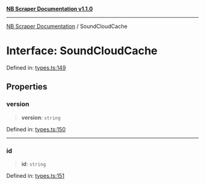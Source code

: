 [**NB Scraper Documentation v1.1.0**](../README.md)

***

[NB Scraper Documentation](../globals.md) / SoundCloudCache

# Interface: SoundCloudCache

Defined in: [types.ts:149](https://github.com/Chakszzz/NB-Scraper/blob/a54b0d480231641a2da59c589f08af0cd80e90f8/app/types.ts#L149)

## Properties

### version

> **version**: `string`

Defined in: [types.ts:150](https://github.com/Chakszzz/NB-Scraper/blob/a54b0d480231641a2da59c589f08af0cd80e90f8/app/types.ts#L150)

***

### id

> **id**: `string`

Defined in: [types.ts:151](https://github.com/Chakszzz/NB-Scraper/blob/a54b0d480231641a2da59c589f08af0cd80e90f8/app/types.ts#L151)
